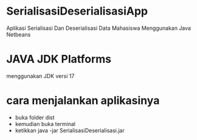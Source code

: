 # SerialisasiDeserialisasiApp
Aplikasi Serialisasi Dan Deserialisasi Data Mahasiswa Menggunakan Java Netbeans



# JAVA JDK Platforms
menggunakan JDK versi 17

# cara menjalankan aplikasinya
- buka folder dist
- kemudian buka terminal
- ketikkan java -jar SerialisasiDeserialisasi.jar


